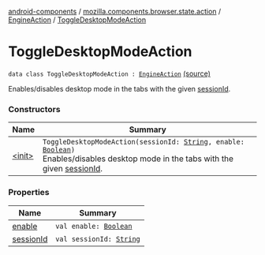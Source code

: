 [android-components](../../../index.md) / [mozilla.components.browser.state.action](../../index.md) / [EngineAction](../index.md) / [ToggleDesktopModeAction](./index.md)

# ToggleDesktopModeAction

`data class ToggleDesktopModeAction : `[`EngineAction`](../index.md) [(source)](https://github.com/mozilla-mobile/android-components/blob/master/components/browser/state/src/main/java/mozilla/components/browser/state/action/BrowserAction.kt#L500)

Enables/disables desktop mode in the tabs with the given [sessionId](session-id.md).

### Constructors

| Name | Summary |
|---|---|
| [&lt;init&gt;](-init-.md) | `ToggleDesktopModeAction(sessionId: `[`String`](https://kotlinlang.org/api/latest/jvm/stdlib/kotlin/-string/index.html)`, enable: `[`Boolean`](https://kotlinlang.org/api/latest/jvm/stdlib/kotlin/-boolean/index.html)`)`<br>Enables/disables desktop mode in the tabs with the given [sessionId](session-id.md). |

### Properties

| Name | Summary |
|---|---|
| [enable](enable.md) | `val enable: `[`Boolean`](https://kotlinlang.org/api/latest/jvm/stdlib/kotlin/-boolean/index.html) |
| [sessionId](session-id.md) | `val sessionId: `[`String`](https://kotlinlang.org/api/latest/jvm/stdlib/kotlin/-string/index.html) |
